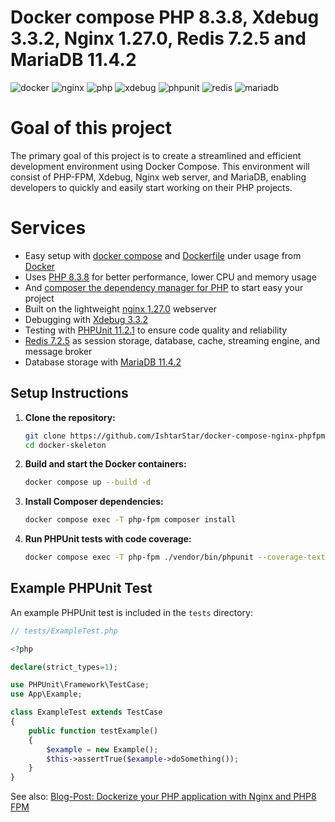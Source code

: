 # Docker compose PHP 8.3.8, Xdebug 3.3.2, Nginx 1.27.0, Redis 7.2.5 and MariaDB 11.4.2

![docker](https://img.shields.io/badge/Docker-compose-brightgreen.svg)
![nginx](https://img.shields.io/badge/nginx-1.27.0-brightgreen.svg)
![php](https://img.shields.io/badge/PHP_FPM-8.3.8-brightgreen.svg)
![xdebug](https://img.shields.io/badge/Xdebug-3.3.2-brightgreen.svg)
![phpunit](https://img.shields.io/badge/PHPUnit-11.2.1-brightgreen.svg)
![redis](https://img.shields.io/badge/Redis-7.2.5-brightgreen.svg)
![mariadb](https://img.shields.io/badge/MariaDB-11.4.2-brightgreen.svg)

# Goal of this project

The primary goal of this project is to create a streamlined and efficient development environment using Docker Compose. This environment will consist of PHP-FPM, Xdebug, Nginx web server, and MariaDB, enabling developers to quickly and easily start working on their PHP projects.

# Services

* Easy setup with [docker compose](https://docs.docker.com/compose/) and [Dockerfile](https://docs.docker.com/engine/reference/builder/) under usage from [Docker](https://www.docker.com)
* Uses [PHP 8.3.8](https://www.php.net) for better performance, lower CPU and memory usage
* And [composer the dependency manager for PHP](https://getcomposer.org) to start easy your project
* Built on the lightweight [nginx 1.27.0](https://nginx.org) webserver
* Debugging with [Xdebug 3.3.2](https://xdebug.org)
* Testing with [PHPUnit 11.2.1](https://phpunit.de) to ensure code quality and reliability
* [Redis 7.2.5](https://redis.io) as session storage, database, cache, streaming engine, and message broker
* Database storage with [MariaDB 11.4.2](https://mariadb.org)

## Setup Instructions

1. **Clone the repository:**
   ```sh
   git clone https://github.com/IshtarStar/docker-compose-nginx-phpfpm-xdebug-mariadb.git ./docker-skeleton
   cd docker-skeleton
   ```

2. **Build and start the Docker containers:**
   ```sh
   docker compose up --build -d
   ```

3. **Install Composer dependencies:**
   ```sh
   docker compose exec -T php-fpm composer install
   ```

4. **Run PHPUnit tests with code coverage:**
   ```sh
   docker compose exec -T php-fpm ./vendor/bin/phpunit --coverage-text --testdox tests
   ```

## Example PHPUnit Test

An example PHPUnit test is included in the `tests` directory:

```php
// tests/ExampleTest.php

<?php

declare(strict_types=1);

use PHPUnit\Framework\TestCase;
use App\Example;

class ExampleTest extends TestCase
{
    public function testExample()
    {
        $example = new Example();
        $this->assertTrue($example->doSomething());
    }
}
```

See also:
[Blog-Post: Dockerize your PHP application with Nginx and PHP8 FPM](https://marc.it/dockerize-application-with-nginx-and-php8/)
